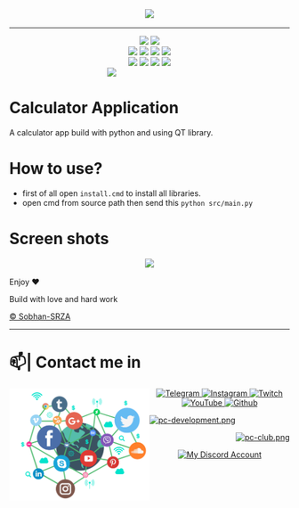 <div align="center">
  <img src="https://github.com/Sobhan-SRZA/Calculator-Application/assets/90289153/731c56eb-d08c-4ddd-8e81-337225c7f2f4">
</div>

---

<div align="center">
    <img src="https://badges.aleen42.com/src/python.svg">
    <img src="https://img.shields.io/github/v/release/Sobhan-SRZA/Calculator-Application?label=Version">
    <div>
        <img src="https://img.shields.io/github/license/Sobhan-SRZA/Calculator-Application?label=License">
        <img src="https://img.shields.io/github/last-commit/Sobhan-SRZA/Calculator-Application?label=Last Commit">
        <img src="https://img.shields.io/github/release-date/Sobhan-SRZA/Calculator-Application?label=Last Release">
        <img src="https://img.shields.io/github/downloads/Sobhan-SRZA/Calculator-Application/total?label=Downloads">
    </div>
    <img src="https://img.shields.io/github/forks/Sobhan-SRZA/Calculator-Application?label=Forks">
    <img src="https://img.shields.io/github/watchers/Sobhan-SRZA/Calculator-Application?label=Watchers">
    <img src="https://img.shields.io/github/languages/code-size/Sobhan-SRZA/Calculator-Application?label=Code Size">
    <img src="https://img.shields.io/github/directory-file-count/Sobhan-SRZA/Calculator-Application?label=Files">
    <div>
        <img style="display:block;margin-left:auto;margin-right:auto;width:30%;" src="https://github-readme-stats.vercel.app/api/pin/?username=Sobhan-SRZA&repo=Calculator-Application&theme=react">
    </div>
</div>

# Calculator Application
 A calculator app build with python and using QT library.

# How to use?
- first of all open `install.cmd` to install all libraries.
- open cmd from source path then send this `python src/main.py`

# Screen shots
<div align="center">
  <img src="https://github.com/Sobhan-SRZA/Calculator-Application/assets/90289153/ab021f09-05ee-4f11-8585-9d76924a5c1b">
</div>


Enjoy ❤

Build with love and hard work

[© Sobhan-SRZA](https://github.com/Sobhan-SRZA)

---

# **📫| Contact me in**

<div align="center">
  <a href="https://zil.ink/sobhan.srza" target="_blank">
    <img align="left" src ="https://github.com/Sobhan-SRZA/Sobhan-SRZA/raw/main/source/social-media.png" width = 50% >
  </a>
  <a href="https://t.me/pc_clubs" target="_blank">
    <img alt="Telegram" src="https://img.shields.io/static/v1?message=Telegram&logo=telegram&label=&color=229ED9&logoColor=white&labelColor=&style=flat" height="30" />
  </a>
  <a href="https://www.instagram.com/pc__clubs/" target="_blank">
    <img alt="Instagram" src="https://img.shields.io/static/v1?message=Instagram&logo=instagram&label=&color=C13584&logoColor=white&labelColor=&style=flat" height="30" />
  </a>
  </a>
  <a href="https://www.twitch.tv/sobhan_srza" target="_blank">
    <img alt="Twitch" src="https://img.shields.io/static/v1?message=Twitch&logo=twitch&label=&color=6441A4&logoColor=white&labelColor=&style=flat" height="30" />
  </a>
  <a href="https://www.youtube.com/@pc_club?app=desktop&sub_confirmation=1" target="_blank">
    <img alt="YouTube" src="https://img.shields.io/static/v1?message=YouTube&logo=youtube&label=&color=FF0000&logoColor=white&labelColor=&style=flat" height="30" />
  </a>
  <a href="https://github.com/Sobhan-SRZA" target="_blank">
    <img alt="Github" src="https://img.shields.io/static/v1?message=Github&logo=github&label=&color=000000&logoColor=white&labelColor=&style=flat" height="30" />
  </a>
</p>
<p align="left">
  <a href="https://discord.gg/P4XxUmebDa" target="_blank"> 
    <img src="https://discord.com/api/guilds/1054814674979409940/widget.png?style=banner2" alt="pc-development.png">
  </a>
</p>
<p align="right">
  <a href="https://discord.gg/54zDNTAymF" target="_blank"> 
    <img src="https://discord.com/api/guilds/1181764925874507836/widget.png?style=banner2" alt="pc-club.png">
  </a>
</p>
<p align="center">
  <a href="https://discord.com/users/865630940361785345" target="_blank">
    <img alt="My Discord Account" src="https://discord.c99.nl/widget/theme-1/865630940361785345.png"  />
  </a>
</p>
</div>
